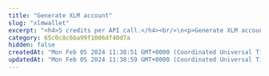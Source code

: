 ```yaml
---
title: "Generate XLM account"
slug: "xlmwallet"
excerpt: "<h4>5 credits per API call.</h4><br/>\n<p>Generate XLM account. Tatum does not support HD wallet for XLM, only specific address and private key can be generated.</p>"
category: 65c0c8c6ba99f1006df40d7a
hidden: false
createdAt: "Mon Feb 05 2024 11:38:51 GMT+0000 (Coordinated Universal Time)"
updatedAt: "Mon Feb 05 2024 11:38:59 GMT+0000 (Coordinated Universal Time)"
---
```

